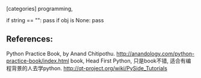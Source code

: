 [categories] programming, 

if string == "": 
    pass
if obj is None:
    pass 
    

References: 
----      
Python Practice Book, by Anand Chitipothu. http://anandology.com/python-practice-book/index.html 
book, Head First Python, 只是book不错, 适合有编程背景的人去学python. 
http://qt-project.org/wiki/PySide_Tutorials                    
